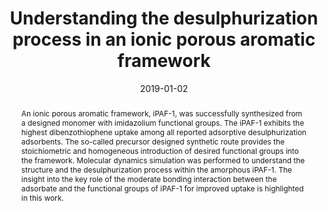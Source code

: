 ---
title: "Understanding the desulphurization process in an ionic porous aromatic framework"
authors:
- Yuyang Tian
- Jian Song
- You-Liang Zhu
- Huanyu Zhao
- Faheem Muhammad
- Tingting Ma
- Mo Chen
- Guangshan Zhu
date: "2019-01-02"
doi: "10.1039/C8SC03727B"
publication_types: ["期刊文章"]
publication: "Chemical Science"
publication_short: "Chem. Sci."
abstract: "
<!--more-->
An ionic porous aromatic framework, iPAF-1, was successfully  synthesized from a designed monomer with imidazolium functional groups.  The iPAF-1 exhibits the highest dibenzothiophene uptake among all  reported adsorptive desulphurization adsorbents. The so-called precursor  designed synthetic route provides the stoichiometric and homogeneous  introduction of desired functional groups into the framework. Molecular  dynamics simulation was performed to understand the structure and the  desulphurization process within the amorphous iPAF-1. The insight into  the key role of the moderate bonding interaction between the adsorbate  and the functional groups of iPAF-1 for improved uptake is highlighted  in this work."
url_pdf: "https://pubs.rsc.org/en/content/articlelanding/2019/sc/c8sc03727b"
---